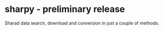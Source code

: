 # sharpy - preliminary release
Sharad data search, download and conversion in just a couple of methods.


